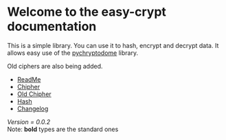 # Welcome to the easy-crypt documentation

This is a simple library. You can use it to hash, encrypt and decrypt data. It allows easy use of the [pychryptodome](https://pypi.org/project/pycryptodome/) library.

Old ciphers are also being added.

- [ReadMe](basic_info.md)
- [Chipher](Cipher.md)
- [Old Chipher](old_chipher.md)
- [Hash](Hash.md)
- [Changelog](Changelog.md)  

*Version = 0.0.2*  
Note: **bold** types are the standard ones